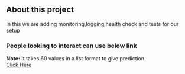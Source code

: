 ## About this project
In this we are adding monitoring,logging,health check and tests for our setup

### People looking to interact can use below link
**Note:** It takes 60 values in a list format to give prediction.<br>
[Click Here](https://gold-price-using-db.onrender.com/docs#/default/predict_predict_post)